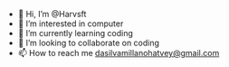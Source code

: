 - 👋 Hi, I’m @Harvsft
- 👀 I’m interested in computer 
- 🌱 I’m currently learning coding
- 💞️ I’m looking to collaborate on coding
- 📫 How to reach me dasilvamillanohatvey@gmail.com

<!---
Harvsft/Harvsft is a ✨ special ✨ repository because its `README.md` (this file) appears on your GitHub profile.
You can click the Preview link to take a look at your changes.
--->
